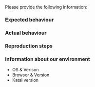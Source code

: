 Please provide the following information:

### Expected behaviour

### Actual behaviour

### Reproduction steps

### Information about our environment

* OS & Verison
* Browser & Version
* Katal version
